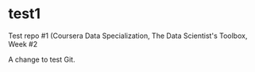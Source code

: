 # test1
Test repo #1 (Coursera Data Specialization, The Data Scientist's Toolbox, Week #2

A change to test Git.
